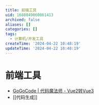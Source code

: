 ```yaml
---
title: 前端工具
uid: 1688849860861413
archived: false
aliases: []
categories: []
tags:
  - 计算机/开发工具
createTime: '2024-04-22 10:48:19'
updateTime: '2024-04-22 10:48:19'
---
```


# 前端工具

- [GoGoCode | 代码魔法师 - Vue2转Vue3](https://gogocode.io/zh)
- [[代码生成]]
